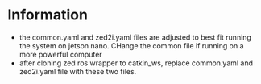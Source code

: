# Information
  - the common.yaml and zed2i.yaml files are adjusted to best fit running the system on jetson nano. CHange the common file if running on a more powerful computer
  - after cloning zed ros wrapper to catkin_ws, replace common.yaml and zed2i.yaml file with these two files.
